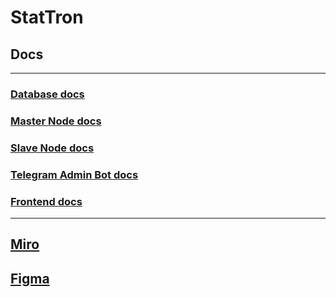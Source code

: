 # StatTron

## Docs
-------
### [Database docs](https://github.com/kde2podfreebsd/StatTron/blob/dev/docs/DATABASE.md)
### [Master Node docs](https://github.com/kde2podfreebsd/StatTron/blob/dev/docs/MasterNode.md)
### [Slave Node docs](https://github.com/kde2podfreebsd/StatTron/blob/dev/docs/SlaveNode.md)
### [Telegram Admin Bot docs](https://github.com/kde2podfreebsd/StatTron/blob/dev/docs/TGBOT.md)
### [Frontend docs](https://github.com/kde2podfreebsd/StatTron/blob/dev/docs/TGBOT.md)

-------

## [Miro](https://miro.com/welcomeonboard/ZFVoMFpLN1puOHpDeGlFaGF6V3VETWFSZFd2TTR5TWRST2xHTnA5Nk51endvUGFjckRDR1lDd3dMemhOc1hpMnwzMDc0NDU3MzYyNzAwMjAzNzUzfDI=?share_link_id=365059543332)
## [Figma](https://www.figma.com/file/hFtcjJfyj7jAs55EuI5Kww/Untitled?node-id=0-1&t=0NySDQeR04W0NlXg-0)
